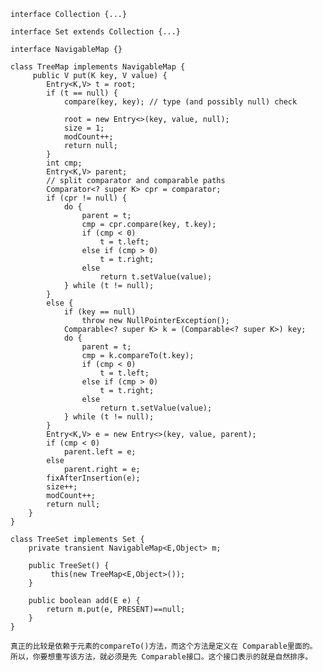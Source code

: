     interface Collection {...}
    
    interface Set extends Collection {...}
    
    interface NavigableMap {}
    
    class TreeMap implements NavigableMap {
         public V put(K key, V value) {
            Entry<K,V> t = root;
            if (t == null) {
                compare(key, key); // type (and possibly null) check
    
                root = new Entry<>(key, value, null);
                size = 1;
                modCount++;
                return null;
            }
            int cmp;
            Entry<K,V> parent;
            // split comparator and comparable paths
            Comparator<? super K> cpr = comparator;
            if (cpr != null) {
                do {
                    parent = t;
                    cmp = cpr.compare(key, t.key);
                    if (cmp < 0)
                        t = t.left;
                    else if (cmp > 0)
                        t = t.right;
                    else
                        return t.setValue(value);
                } while (t != null);
            }
            else {
                if (key == null)
                    throw new NullPointerException();
                Comparable<? super K> k = (Comparable<? super K>) key;
                do {
                    parent = t;
                    cmp = k.compareTo(t.key);
                    if (cmp < 0)
                        t = t.left;
                    else if (cmp > 0)
                        t = t.right;
                    else
                        return t.setValue(value);
                } while (t != null);
            }
            Entry<K,V> e = new Entry<>(key, value, parent);
            if (cmp < 0)
                parent.left = e;
            else
                parent.right = e;
            fixAfterInsertion(e);
            size++;
            modCount++;
            return null;
        }
    }
    
    class TreeSet implements Set {
        private transient NavigableMap<E,Object> m;
        
        public TreeSet() {
             this(new TreeMap<E,Object>());
        }
    
        public boolean add(E e) {
            return m.put(e, PRESENT)==null;
        }
    }
    
    真正的比较是依赖于元素的compareTo()方法，而这个方法是定义在 Comparable里面的。
    所以，你要想重写该方法，就必须是先 Comparable接口。这个接口表示的就是自然排序。